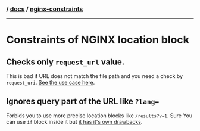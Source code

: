 ### / [docs](./../) / [nginx-constraints](./)

-----------------------------------------------------------------------------------

# Constraints of NGINX location block

## Checks only `request_url` value. 
This is bad if URL does not match the file path and you need a check by
`request_uri`. [See the use case here](../how-to-provide-conditional-request-settings-like-timeout-or-caching/why-conditional-requests-are-hard-for-php.md).

## Ignores query part of the URL like `?lang=`
Forbids you to use more precise location blocks like `/results?v=1`. Sure You 
can use `if` block inside it but [it has it's own drawbacks](../nginx-constraints/contraints-of-nginx-if-block.md).
